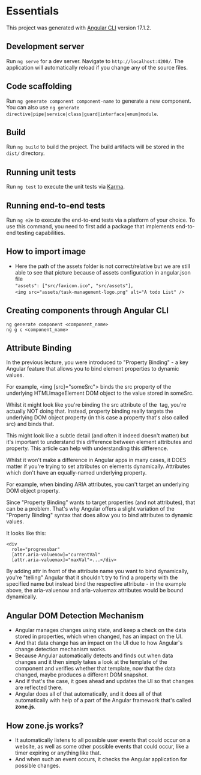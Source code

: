 # Essentials

This project was generated with [Angular CLI](https://github.com/angular/angular-cli) version 17.1.2.

## Development server

Run `ng serve` for a dev server. Navigate to `http://localhost:4200/`. The application will automatically reload if you change any of the source files.

## Code scaffolding

Run `ng generate component component-name` to generate a new component. You can also use `ng generate directive|pipe|service|class|guard|interface|enum|module`.

## Build

Run `ng build` to build the project. The build artifacts will be stored in the `dist/` directory.

## Running unit tests

Run `ng test` to execute the unit tests via [Karma](https://karma-runner.github.io).

## Running end-to-end tests

Run `ng e2e` to execute the end-to-end tests via a platform of your choice. To use this command, you need to first add a package that implements end-to-end testing capabilities.

## How to import image

- Here the path of the assets folder is not correct/relative but we are still able to see that picture because of assets configuration in angular.json file
  <br>
  `"assets": ["src/favicon.ico", "src/assets"],`
  <br>
  `<img src="assets/task-management-logo.png" alt="A todo List" />`
  <br>

## Creating components through Angular CLI

`ng generate component <component_name>`
<br>
`ng g c <component_name>`

## Attribute Binding

In the previous lecture, you were introduced to "Property Binding" - a key Angular feature that allows you to bind element properties to dynamic values.

For example, <img [src]="someSrc"> binds the src property of the underlying HTMLImageElement DOM object to the value stored in someSrc.

Whilst it might look like you're binding the src attribute of the <img> tag, you're actually NOT doing that. Instead, property binding really targets the underlying DOM object property (in this case a property that's also called src) and binds that.

This might look like a subtle detail (and often it indeed doesn't matter) but it's important to understand this difference between element attributes and property. This article can help with understanding this difference.

Whilst it won't make a difference in Angular apps in many cases, it DOES matter if you're trying to set attributes on elements dynamically. Attributes which don't have an equally-named underlying property.

For example, when binding ARIA attributes, you can't target an underlying DOM object property.

Since "Property Binding" wants to target properties (and not attributes), that can be a problem. That's why Angular offers a slight variation of the "Property Binding" syntax that does allow you to bind attributes to dynamic values.

It looks like this:

```
<div
  role="progressbar"
  [attr.aria-valuenow]="currentVal"
  [attr.aria-valuemax]="maxVal">...</div>
```

By adding attr in front of the attribute name you want to bind dynamically, you're "telling" Angular that it shouldn't try to find a property with the specified name but instead bind the respective attribute - in the example above, the aria-valuenow and aria-valuemax attributes would be bound dynamically.

## Angular DOM Detection Mechanism

- Angular manages changes using state, and keep a check on the data stored in properties, which when changed, has an impact on the UI.
- And that data change has an impact on the UI due to how Angular's change detection mechanism works.
- Because Angular automatically detects and finds out when data changes and it then simply takes a look at the template of the component and verifies whether that template, now that the data changed, maybe produces a different DOM snapshot.
- And if that's the case, it goes ahead and updates the UI so that changes are reflected there.
- Angular does all of that automatically, and it does all of that automatically with help of a part of the Angular framework that's called **zone.js**.

## How zone.js works?

- It automatically listens to all possible user events that could occur on a website, as well as some other possible events that could occur, like a timer expiring or anything like that.
- And when such an event occurs, it checks the Angular application for possible changes.
